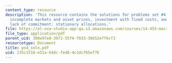```yaml
---
content_type: resource
description: 'This resource contains the solutions for problems set #4 which includes
  incomplete markets and asset prices, investment with fixed costs, and two-sided
  lack of commitment: stationary allocations.'
file: https://ol-ocw-studio-app-qa.s3.amazonaws.com/courses/14-453-macroeconomic-theory-iii-fall-2006/235c1516e51a64dcfed84c1dcf65ef76_ps4_soln.pdf
file_type: application/pdf
parent_uid: 300e97e8-3971-55f4-f033-36652eff6cf3
resourcetype: Document
title: ps4_soln.pdf
uid: 235c1516-e51a-64dc-fed8-4c1dcf65ef76
---
```

